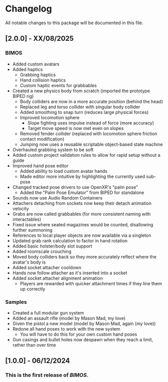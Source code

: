 # Changelog
All notable changes to this package will be documented in this file.

## [2.0.0] - XX/08/2025

### BIMOS
- Added custom avatars
- Added haptics
  - Grabbing haptics
  - Hand collision haptics
  - Custom haptic events for grabbables
- Created a new physics body from scratch (imported the prototype BIPED rig)
  - Body colliders are now in a more accurate position (behind the head)
  - Replaced leg and torso collider with singular body collider
  - Added smoothing to snap turn (reduces large physical forces)
  - Improved locomotion sphere
    - Slope fighting uses impulse instead of force (more accuracy)
    - Target move speed is now met even on slopes
  - Removed fender collider (replaced with locomotion sphere friction contact modification)
  - Jumping now uses a reusable scriptable object-based state machine
- Overhauled grabbing system to be soft
- Added custom project validation rules to allow for rapid setup without a guide
- Improved hand pose editor
  - Added ability to load custom avatar hands
  - Made editor more intuitive by highlighting the currently used sub-pose
- Changed tracked pose drivers to use OpenXR's "palm pose"
  - Added the "Palm Pose Emulator" from BIPED for standalone
- Sounds now use Audio Random Containers
- Attachers detaching from sockets now keep their detach animation velocity
- Grabs are now called grabbables (for more consistent naming with interactables)
- Fixed issue where seated magazines would be counted, disallowing further summoning
- References to local player objects are now available via a singleton
- Updated grab rank calculation to factor in hand rotation
- Added basic holster/body slot support
- Added roomscale crouching
- Moved body colliders back so they more accurately reflect where the avatar's body is
- Added socket attacher cooldown
- Hands now follow attacher as it's inserted into a socket
- Added socket attacher alignment animation
  - Players are rewarded with quicker attachment times if they line them up correctly

### Samples
- Created a full modular gun system
- Added an assault rifle (model by Mason Mad, my love)
- Given the pistol a new model (model by Mason Mad, again (my love))
- Redone all hand poses to work with the new system
  - You will have to do this for your own custom hand poses
- Gun casings and bullet holes now despawn when they reach a limit, rather than over time

## [1.0.0] - 06/12/2024

### This is the first release of *BIMOS*.